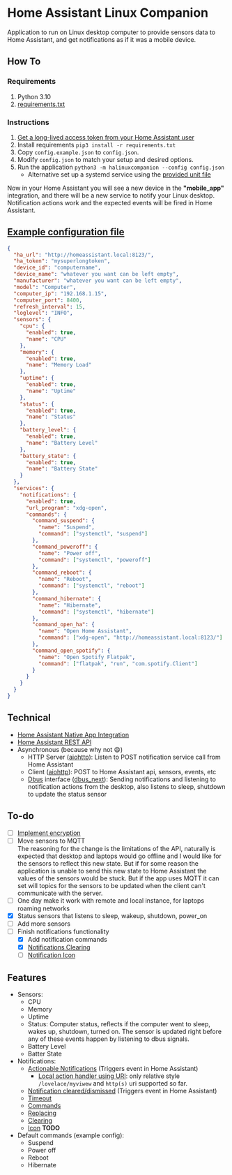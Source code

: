 # Home Assistant Linux Companion

Application to run on Linux desktop computer to provide sensors data to Home Assistant, and get notifications as if it was a mobile device.

## How To

### Requirements

1. Python 3.10
2. [requirements.txt](requirements.txt)

### Instructions

1. [Get a long-lived access token from your Home Assistant user](https://www.atomicha.com/home-assistant-how-to-generate-long-lived-access-token-part-1/)
1. Install requirements `pip3 install -r requirements.txt`
1. Copy `config.example.json` to `config.json`.
1. Modify `config.json` to match your setup and desired options.
1. Run the application `python3 -m halinuxcompanion --config config.json`
    - Alternative set up a systemd service using the [provided unit file](halinuxcompanion/resources/halinuxcompanion.service)

Now in your Home Assistant you will see a new device in the **"mobile_app"** integration, and there will be a new service to notify your Linux desktop. Notification actions work and the expected events will be fired in Home Assistant.

## [Example configuration file](config.example.json)

```json
{
  "ha_url": "http://homeassistant.local:8123/",
  "ha_token": "mysuperlongtoken",
  "device_id": "computername",
  "device_name": "whatever you want can be left empty",
  "manufacturer": "whatever you want can be left empty",
  "model": "Computer",
  "computer_ip": "192.168.1.15",
  "computer_port": 8400,
  "refresh_interval": 15,
  "loglevel": "INFO",
  "sensors": {
    "cpu": {
      "enabled": true,
      "name": "CPU"
    },
    "memory": {
      "enabled": true,
      "name": "Memory Load"
    },
    "uptime": {
      "enabled": true,
      "name": "Uptime"
    },
    "status": {
      "enabled": true,
      "name": "Status"
    },
    "battery_level": {
      "enabled": true,
      "name": "Battery Level"
    },
    "battery_state": {
      "enabled": true,
      "name": "Battery State"
    }
  },
  "services": {
    "notifications": {
      "enabled": true,
      "url_program": "xdg-open",
      "commands": {
        "command_suspend": {
          "name": "Suspend",
          "command": ["systemctl", "suspend"]
        },
        "command_poweroff": {
          "name": "Power off",
          "command": ["systemctl", "poweroff"]
        },
        "command_reboot": {
          "name": "Reboot",
          "command": ["systemctl", "reboot"]
        },
        "command_hibernate": {
          "name": "Hibernate",
          "command": ["systemctl", "hibernate"]
        },
        "command_open_ha": {
          "name": "Open Home Assistant",
          "command": ["xdg-open", "http://homeassistant.local:8123/"]
        },
        "command_open_spotify": {
          "name": "Open Spotify Flatpak",
          "command": ["flatpak", "run", "com.spotify.Client"]
        }
      }
    }
  }
}
```

## Technical

- [Home Assistant Native App Integration](https://developers.home-assistant.io/docs/api/native-app-integration)
- [Home Assistant REST API](https://developers.home-assistant.io/docs/api/rest)
- Asynchronous (because why not :smile:)
  - HTTP Server ([aiohttp](https://docs.aiohttp.org/en/stable/)): Listen to POST notification service call from Home Assistant
  - Client ([aiohttp](https://docs.aiohttp.org/en/stable/)): POST to Home Assistant api, sensors, events, etc
  - [Dbus](https://www.freedesktop.org/wiki/Software/dbus/) interface ([dbus_next](https://python-dbus-next.readthedocs.io/en/latest/index.html)): Sending notifications and listening to notification actions from the desktop, also listens to sleep, shutdown to update the status sensor

## To-do

- [ ] [Implement encryption](https://developers.home-assistant.io/docs/api/native-app-integration/sending-data)
- [ ] Move sensors to MQTT  
    The reasoning for the change is the limitations of the API, naturally is expected that desktop and laptops would go offline and I would like for the sensors to reflect this new state. But if for some reason the application is unable to send this new state to Home Assistant the values of the sensors would be stuck. But if the app uses MQTT it can set will topics for the sensors to be updated when the client can't communicate with the server.
- [ ] One day make it work with remote and local instance, for laptops roaming networks
- [x] Status sensors that listens to sleep, wakeup, shutdown, power_on
- [ ] Add more sensors
- [ ] Finish notifications functionality
    - [x] Add notification commands
    - [x] [Notifications Clearing](https://companion.home-assistant.io/docs/notifications/notifications-basic/#clearing)
    - [ ] [Notification Icon](https://companion.home-assistant.io/docs/notifications/notifications-basic/#notification-icon)

## Features

- Sensors:
  - CPU
  - Memory
  - Uptime
  - Status: Computer status, reflects if the computer went to sleep, wakes up, shutdown, turned on. The sensor is updated right before any of these events happen by listening to dbus signals.
  - Battery Level
  - Batter State
- Notifications:
  - [Actionable Notifications](https://companion.home-assistant.io/docs/notifications/actionable-notifications#building-actionable-notifications) (Triggers event in Home Assistant)
      - [Local action handler using URI](https://companion.home-assistant.io/docs/notifications/actionable-notifications#uri-values): only relative style `/lovelace/myviwew` and `http(s)` uri supported so far.
  - [Notification cleared/dismissed](https://companion.home-assistant.io/docs/notifications/notification-cleared/) (Triggers event in Home Assistant)
  - [Timeout](https://companion.home-assistant.io/docs/notifications/notifications-basic#notification-timeout)
  - [Commands](https://companion.home-assistant.io/docs/notifications/notification-commands/)
  - [Replacing](https://companion.home-assistant.io/docs/notifications/notifications-basic/#replacing)
  - [Clearing](https://companion.home-assistant.io/docs/notifications/notifications-basic/#clearing)
  - [Icon](https://companion.home-assistant.io/docs/notifications/notifications-basic/#notification-icon) **TODO**
- Default commands (example config):
  - Suspend
  - Power off
  - Reboot
  - Hibernate
